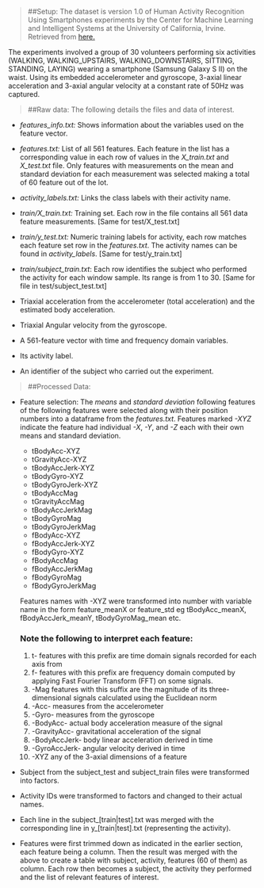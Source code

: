 > ##Setup:
The dataset is version 1.0 of Human Activity Recognition Using Smartphones experiments by the Center for Machine Learning and Intelligent Systems at the University of California, Irvine. Retrieved from [here.](http://archive.ics.uci.edu/ml/datasets/Human+Activity+Recognition+Using+Smartphones)

The experiments involved a group of 30 volunteers performing six activities (WALKING, WALKING_UPSTAIRS, WALKING_DOWNSTAIRS, SITTING, STANDING, LAYING) wearing a smartphone (Samsung Galaxy S II) on the waist. Using its embedded accelerometer and gyroscope, 3-axial linear acceleration and 3-axial angular velocity at a constant rate of 50Hz was captured.


> ##Raw data:
The following details the files and data of interest.

- *features_info.txt:* Shows information about the variables used on the feature vector.

- *features.txt:* List of all 561 features. Each feature in the list has a corresponding value in each row of values in the *X_train.txt* and *X_test.txt* file. Only features with measurements on the mean and standard deviation for each measurement was selected making a total of 60 feature out of the lot.

- *activity_labels.txt:* Links the class labels with their activity name.

- *train/X_train.txt:* Training set. Each row in the file contains all 561 data feature measurements. [Same for test/X_test.txt]

- *train/y_test.txt:* Numeric training labels for activity, each row matches each feature set row in the *features.txt*. The activity names can be found in *activity_labels*. [Same for test/y_train.txt]

- *train/subject_train.txt*: Each row identifies the subject who performed the activity for each window sample. Its range is from 1 to 30. [Same for file in test/subject_test.txt]

- Triaxial acceleration from the accelerometer (total acceleration) and the estimated body acceleration.
- Triaxial Angular velocity from the gyroscope.
- A 561-feature vector with time and frequency domain variables.
- Its activity label.
- An identifier of the subject who carried out the experiment.

> ##Processed Data:

* Feature selection:
  The *means* and *standard deviation* following features of the following features were selected along with their position numbers into a dataframe from the *features.txt*. Features marked *-XYZ* indicate the feature had individual *-X*, *-Y*, and *-Z* each with their own means and standard deviation.
  * tBodyAcc-XYZ
  * tGravityAcc-XYZ
  * tBodyAccJerk-XYZ
  * tBodyGyro-XYZ
  * tBodyGyroJerk-XYZ
  * tBodyAccMag
  * tGravityAccMag
  * tBodyAccJerkMag
  * tBodyGyroMag
  * tBodyGyroJerkMag
  * fBodyAcc-XYZ
  * fBodyAccJerk-XYZ
  * fBodyGyro-XYZ
  * fBodyAccMag
  * fBodyAccJerkMag
  * fBodyGyroMag
  * fBodyGyroJerkMag

  Features names with -XYZ were transformed into number with variable name in the form feature_meanX or feature_std eg tBodyAcc_meanX, fBodyAccJerk_meanY, tBodyGyroMag_mean etc.
    ### Note the following to interpret each feature:
    1. t- features with this prefix are time domain signals recorded for each axis from
    2. f- features with this prefix are frequency domain computed by applying Fast Fourier Transform (FFT) on some signals.
    3. -Mag features with this suffix are the magnitude of its three-dimensional signals calculated using the Euclidean norm
    4. -Acc- measures from the accelerometer
    5. -Gyro- measures from the gyroscope
    6. -BodyAcc- actual body acceleration measure of the signal
    7. -GravityAcc- gravitational acceleration of the signal
    8. -BodyAccJerk- body linear acceleration derived in time
    9. -GyroAccJerk- angular velocity derived in time
    10. -XYZ any of the 3-axial dimensions of a feature

* Subject from the subject_test and subject_train files were transformed into factors.

* Activity IDs were transformed to factors and changed to their actual names.

* Each line in the subject_[train|test].txt was merged with the corresponding line in y_[train|test].txt (representing the activity).

* Features were first trimmed down as indicated in the earlier section, each feature being a column. Then the result was merged with the above to create a table with subject, activity, features (60 of them) as column. Each row then becomes a subject, the activity they performed and the list of relevant features of interest.




